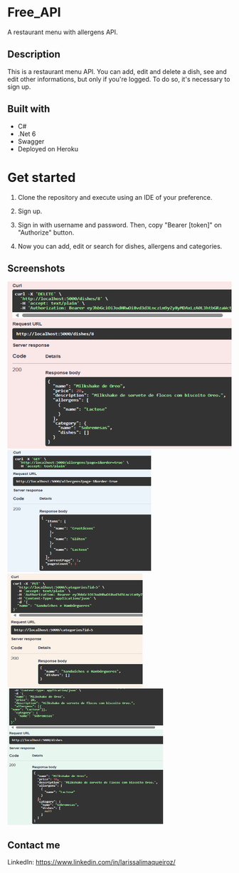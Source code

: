 # Free_API
A restaurant menu with allergens API.


## Description
This is a restaurant menu API. You can add, edit and delete a dish, see and edit other informations, but only if you're logged. To do so, it's necessary to sign up.

## Built with
* C#
* .Net 6
* Swagger
* Deployed on Heroku
# Get started
1. Clone the repository and execute using an IDE of your preference.

2. Sign up.

3. Sign in with username and password. Then, copy "Bearer [token]" on "Authorize" button.

4. Now you can add, edit or search for dishes, allergens and categories.

## Screenshots
<img src="assets/deletedish.png" width="932" height= "376" title="deleteDishExample">
<img src="assets/getallergens.png" width="323" height= "275" title="getAllergensExample">
<img src="assets/putcategory.png" width="304" height= "256" title="putCategoryExample">
<img src="assets/savedish.png" width="350" height= "307" title="saveDishExample">

## Contact me
LinkedIn: https://www.linkedin.com/in/larissalimaqueiroz/